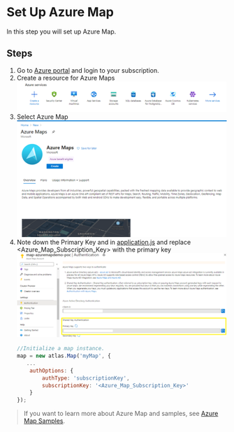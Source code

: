 # Set Up Azure Map

In this step you will set up Azure Map.

## Steps

1. Go to [Azure portal]('https://portal.azure.com') and login to your subscription. 
2. Create a resource for Azure Maps  ![Azure Map](../images/azure-map-create-1.png)
3. Select Azure Map![Azure Map](../images/azure-map-create-2.png)
4. Note down the Primary Key and in [application.js](../server/code/static/js/application.js) and replace <Azure_Map_Subscription_Key> with the primary key
![Azure Map](../images/azure-map-create-3.png)
    ```js
    //Initialize a map instance.
    map = new atlas.Map('myMap', {
       ...
        authOptions: {
            authType: 'subscriptionKey',
            subscriptionKey: '<Azure_Map_Subscription_Key>'
        }
    });
    ```
> If you want to learn more about Azure Map and samples, see [Azure Map Samples](https://azuremapscodesamples.azurewebsites.net/index.html?WT.mc_id=iotcurriculum-github-jabenn).

